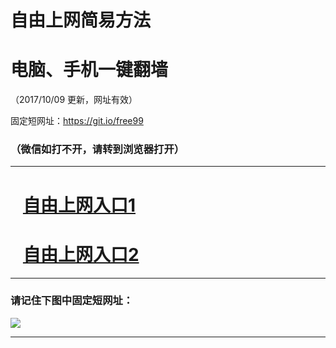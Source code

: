 ﻿# 自由上网简易方法

# 电脑、手机一键翻墙

（2017/10/09 更新，网址有效）

固定短网址：https://git.io/free99

### （微信如打不开，请转到浏览器打开）


***





# &nbsp;&nbsp; <a href="http://ft1693832039.fwq-tz-1001.info/fwqtz01.html?t=10090015530 " target="_blank">自由上网入口1</a>
# &nbsp;&nbsp; <a href="http://ft2053413833.fwq-tz-1002.info/fwqtz02.html?t=10090018473 " target="_blank">自由上网入口2</a>
***

### 请记住下图中固定短网址：

<img src="https://s3-us-west-2.amazonaws.com/fwq-1001/yjfq-20170905okok.png" /> 


***

